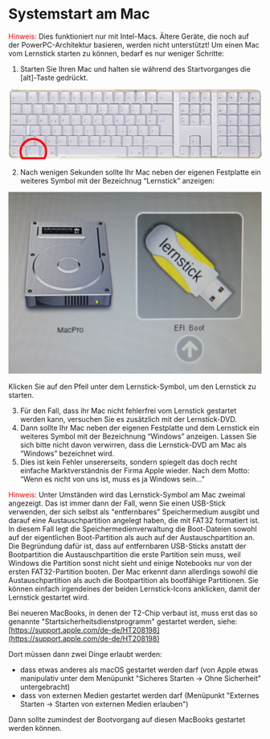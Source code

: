 # Systemstart am Mac

<span style="color:red">Hinweis:</span> Dies funktioniert nur mit Intel-Macs. Ältere Geräte, die noch auf der PowerPC-Architektur basieren, werden nicht unterstützt! Um einen Mac vom Lernstick starten zu können, bedarf es nur weniger Schritte:

1. Starten Sie Ihren Mac und halten sie während des Startvorganges die [alt]-Taste gedrückt.

![](../../assets/alt-mac.png "Alt-Taste Mac")

2. Nach wenigen Sekunden sollte Ihr Mac neben der eigenen Festplatte ein weiteres Symbol mit der Bezeichnug “Lernstick” anzeigen:

![](../../assets/efi-boot-mac.png "EFI Boot")

Klicken Sie auf den Pfeil unter dem Lernstick-Symbol, um den Lernstick zu starten.

3. Für den Fall, dass ihr Mac nicht fehlerfrei vom Lernstick gestartet werden kann, versuchen Sie es zusätzlich mit der Lernstick-DVD. 
4. Dann sollte Ihr Mac neben der eigenen Festplatte und dem Lernstick ein weiteres Symbol mit der Bezeichnung “Windows” anzeigen. Lassen Sie sich bitte nicht davon verwirren, dass die Lernstick-DVD am Mac als “Windows” bezeichnet wird. 
5. Dies ist kein Fehler unsererseits, sondern spiegelt das doch recht einfache Marktverständnis der Firma Apple wieder. Nach dem Motto: “Wenn es nicht von uns ist, muss es ja Windows sein…”

<span style="color:red">Hinweis:</span>
Unter Umständen wird das Lernstick-Symbol am Mac zweimal angezeigt. Das ist immer dann der Fall, wenn Sie einen USB-Stick verwenden, der sich selbst als "entfernbares" Speichermedium ausgibt und darauf eine Austauschpartition angelegt haben, die mit FAT32 formatiert ist. In diesem Fall legt die Speichermedienverwaltung die Boot-Dateien sowohl auf der eigentlichen Boot-Partition als auch auf der Austauschpartition an. Die Begründung dafür ist, dass auf entfernbaren USB-Sticks anstatt der Bootpartition die Austauschpartition die erste Partition sein muss, weil Windows die Partition sonst nicht sieht und einige Notebooks nur von der ersten FAT32-Partition booten.
Der Mac erkennt dann allerdings sowohl die Austauschpartition als auch die Bootpartition als bootfähige Partitionen. Sie können einfach irgendeines der beiden Lernstick-Icons anklicken, damit der Lernstick gestartet wird.

Bei neueren MacBooks, in denen der T2-Chip verbaut ist, muss erst das so genannte "Startsicherheitsdienstprogramm" gestartet werden, siehe:[https://support.apple.com/de-de/HT208198](https://support.apple.com/de-de/HT208198)

Dort müssen dann zwei Dinge erlaubt werden:

* dass etwas anderes als macOS gestartet werden darf (von Apple etwas manipulativ unter dem Menüpunkt "Sicheres Starten -> Ohne Sicherheit" untergebracht)
* dass von externen Medien gestartet werden darf (Menüpunkt "Externes Starten -> Starten von externen Medien erlauben")

Dann sollte zumindest der Bootvorgang auf diesen MacBooks gestartet werden können.